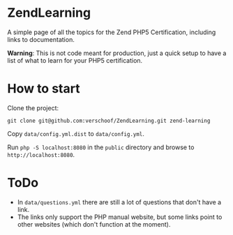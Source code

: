 # ZendLearning

A simple page of all the topics for the Zend PHP5 Certification, including links to documentation.

**Warning**: This is not code meant for production, just a quick setup to have a list of what to learn for your PHP5 certification.

# How to start

Clone the project:

    git clone git@github.com:verschoof/ZendLearning.git zend-learning 

Copy `data/config.yml.dist` to `data/config.yml`.

Run `php -S localhost:8080` in the `public` directory and browse to `http://localhost:8080`.

# ToDo

- In `data/questions.yml` there are still a lot of questions that don't have a link.
- The links only support the PHP manual website, but some links point to other websites (which don't function at the moment).
